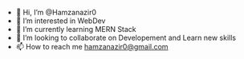 - 👋 Hi, I’m @Hamzanazir0
- 👀 I’m interested in WebDev
- 🌱 I’m currently learning MERN Stack
- 💞️ I’m looking to collaborate on Developement and Learn new skills
- 📫 How to reach me hamzanazir0@gmail.com

<!---
Hamzanazir0/Hamzanazir0 is a ✨ special ✨ repository because its `README.md` (this file) appears on your GitHub profile.
You can click the Preview link to take a look at your changes.
--->

